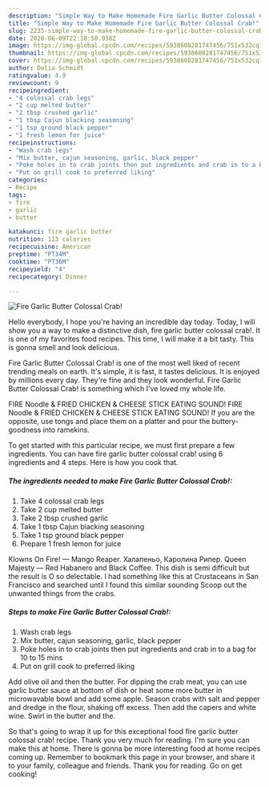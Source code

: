 ```yaml
---
description: "Simple Way to Make Homemade Fire Garlic Butter Colossal Crab!"
title: "Simple Way to Make Homemade Fire Garlic Butter Colossal Crab!"
slug: 2235-simple-way-to-make-homemade-fire-garlic-butter-colossal-crab
date: 2020-06-09T22:18:50.938Z
image: https://img-global.cpcdn.com/recipes/5938608281747456/751x532cq70/fire-garlic-butter-colossal-crab-recipe-main-photo.jpg
thumbnail: https://img-global.cpcdn.com/recipes/5938608281747456/751x532cq70/fire-garlic-butter-colossal-crab-recipe-main-photo.jpg
cover: https://img-global.cpcdn.com/recipes/5938608281747456/751x532cq70/fire-garlic-butter-colossal-crab-recipe-main-photo.jpg
author: Delia Schmidt
ratingvalue: 4.9
reviewcount: 9
recipeingredient:
- "4 colossal crab legs"
- "2 cup melted butter"
- "2 tbsp crushed garlic"
- "1 tbsp Cajun blacking seasoning"
- "1 tsp ground black pepper"
- "1 fresh lemon for juice"
recipeinstructions:
- "Wash crab legs"
- "Mix butter, cajun seasoning, garlic, black pepper"
- "Poke holes in to crab joints then put ingredients and crab in to a bag for 10 to 15 mins"
- "Put on grill cook to preferred liking"
categories:
- Recipe
tags:
- fire
- garlic
- butter

katakunci: fire garlic butter 
nutrition: 113 calories
recipecuisine: American
preptime: "PT34M"
cooktime: "PT36M"
recipeyield: "4"
recipecategory: Dinner

---
```



![Fire Garlic Butter Colossal Crab!](https://img-global.cpcdn.com/recipes/5938608281747456/751x532cq70/fire-garlic-butter-colossal-crab-recipe-main-photo.jpg)

Hello everybody, I hope you're having an incredible day today. Today, I will show you a way to make a distinctive dish, fire garlic butter colossal crab!. It is one of my favorites food recipes. This time, I will make it a bit tasty. This is gonna smell and look delicious.

Fire Garlic Butter Colossal Crab! is one of the most well liked of recent trending meals on earth. It's simple, it is fast, it tastes delicious. It is enjoyed by millions every day. They're fine and they look wonderful. Fire Garlic Butter Colossal Crab! is something which I've loved my whole life.

FIRE Noodle &amp; FRIED CHICKEN &amp; CHEESE STICK EATING SOUND! FIRE Noodle &amp; FRIED CHICKEN &amp; CHEESE STICK EATING SOUND! If you are the opposite, use tongs and place them on a platter and pour the buttery-goodness into ramekins.


To get started with this particular recipe, we must first prepare a few ingredients. You can have fire garlic butter colossal crab! using 6 ingredients and 4 steps. Here is how you cook that.

<!--inarticleads1-->

##### The ingredients needed to make Fire Garlic Butter Colossal Crab!:

1. Take 4 colossal crab legs
1. Take 2 cup melted butter
1. Take 2 tbsp crushed garlic
1. Take 1 tbsp Cajun blacking seasoning
1. Take 1 tsp ground black pepper
1. Prepare 1 fresh lemon for juice


Klowns On Fire! — Mango Reaper. Халапеньо, Каролина Рипер. Queen Majesty — Red Habanero and Black Coffee. This dish is semi difficult but the result is O so delectable. I had something like this at Crustaceans in San Francisco and searched until I found this similar sounding Scoop out the unwanted things from the crabs. 

<!--inarticleads2-->

##### Steps to make Fire Garlic Butter Colossal Crab!:

1. Wash crab legs
1. Mix butter, cajun seasoning, garlic, black pepper
1. Poke holes in to crab joints then put ingredients and crab in to a bag for 10 to 15 mins
1. Put on grill cook to preferred liking


Add olive oil and then the butter. For dipping the crab meat, you can use garlic butter sauce at bottom of dish or heat some more butter in microwavable bowl and add some apple. Season crabs with salt and pepper and dredge in the flour, shaking off excess. Then add the capers and white wine. Swirl in the butter and the. 

So that's going to wrap it up for this exceptional food fire garlic butter colossal crab! recipe. Thank you very much for reading. I'm sure you can make this at home. There is gonna be more interesting food at home recipes coming up. Remember to bookmark this page in your browser, and share it to your family, colleague and friends. Thank you for reading. Go on get cooking!
